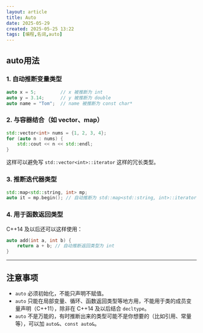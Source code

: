```yaml
---
layout: article
title: Auto
date: 2025-05-29
created: 2025-05-25 13:22
tags: [编程,名词,auto]
---
```

## auto用法

### 1. 自动推断变量类型

```cpp
auto x = 5;         // x 被推断为 int
auto y = 3.14;      // y 被推断为 double
auto name = "Tom";  // name 被推断为 const char*
```

### 2. 与容器结合（如 vector、map）

```cpp
std::vector<int> nums = {1, 2, 3, 4};
for (auto n : nums) {
    std::cout << n << std::endl;
}
```
这样可以避免写 `std::vector<int>::iterator` 这样的冗长类型。

### 3. 推断迭代器类型

```cpp
std::map<std::string, int> mp;
auto it = mp.begin(); // 自动推断为 std::map<std::string, int>::iterator
```

### 4. 用于函数返回类型

C++14 及以后还可以这样使用：
```cpp
auto add(int a, int b) {
    return a + b; // 自动推断返回类型为 int
}
```

---

## 注意事项

- `auto` 必须初始化，不能只声明不赋值。
- `auto` 只能在局部变量、循环、函数返回类型等地方用，不能用于类的成员变量声明（C++11），除非在 C++14 及以后结合 `decltype`。
- `auto` 不是万能的，有时推断出来的类型可能不是你想要的（比如引用、常量等），可以加 `auto&`、`const auto&`。
